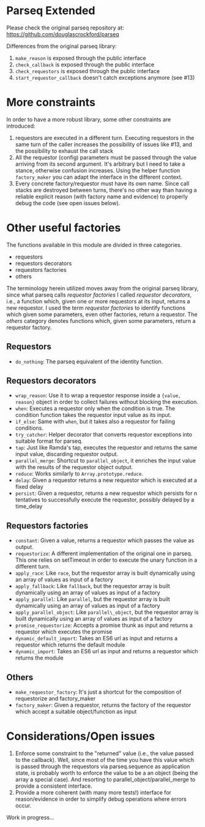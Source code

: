# Parseq Extended

Please check the original parseq repository at: https://github.com/douglascrockford/parseq

Differences from the original parseq library:

1. `make_reason` is exposed through the public interface
1. `check_callback` is exposed through the public interface
1. `check_requestors` is exposed through the public interface
1. `start_requestor_callback` doesn't catch exceptions anymore (see #13)

# More constraints

In order to have a more robust library, some other constraints are introduced:

1. requestors are executed in a different turn. Executing requestors in the same turn of the caller increases the possibility of issues like #13, and the possibility to exhaust the call stack
1. All the requestor (config) parameters must be passed through the value arriving from its second argument. It's arbitrary but I need to take a stance, otherwise confusion increases. Using the helper function `factory_maker` you can adapt the interface in the different context.
1. Every concrete factory/requestor must have its own name. Since call stacks are destroyed between turns, there's no other way than having a reliable explicit reason (with factory name and evidence) to properly debug the code (see open issues below).


# Other useful factories
The functions available in this module are divided in three categories.

- requestors
- requestors decorators
- requestors factories
- others

The terminology herein utilized moves away from the original parseq library, since what parseq calls _requestor factories_ I called _requestor decorators_, i.e., a function which, given one or more requestors at its input, returns a new requestor. I used the term _requestor factories_ to identify functions which given some parameters, even other factories, return a requestor.
The _others_ category denotes functions which, given some parameters, return a requestor factory.

## Requestors

- `do_nothing`: The parseq equivalent of the identity function.

## Requestors decorators

- `wrap_reason`: Use it to wrap a requestor response inside a `{value, reason}` object in order to collect failures without blocking the execution.
- `when`: Executes a requestor only when the condition is true. The condition function takes the requestor input value as its input.
- `if_else`: Same with `when`, but it takes also a requestor for failing conditions.
- `try_catcher`: Helper decorator that converts requestor exceptions into suitable format for parseq.
- `tap`: Just like Ramda's tap, executes the requestor and returns the same input value, discarding requestor output.
- `parallel_merge`: Shortcut to `parallel_object`, it enriches the input value with the results of the requestor object output.
- `reduce`: Works similarly to `Array.prototype.reduce`.
- `delay`: Given a requestor returns a new requestor which is executed at a fixed delay
- `persist`: Given a requestor, returns a new requestor which persists for n tentatives to successfully execute the requestor, possibly delayed by a time_delay

## Requestors factories

- `constant`: Given a value, returns a requestor which passes the value as output.
- `requestorize`: A different implementation of the original one in parseq. This one relies on setTimeout in order to execute the unary function in a different turn.
- `apply_race`: Like `race`, but the requestor array is built dynamically using an array of values as input of a factory
- `apply_fallback`: Like `fallback`, but the requestor array is built dynamically using an array of values as input of a factory
- `apply_parallel`: Like `parallel`, but the requestor array is built dynamically using an array of values as input of a factory
- `apply_parallel_object`: Like `parallel\_object`, but the requestor array is built dynamically using an array of values as input of a factory
- `promise_requestorize`: Accepts a promise thunk as input and returns a requestor which executes the promise
- `dynamic_default_import`: Takes an ES6 url as input and returns a requestor which returns the default module
- `dynamic_import`: Takes an ES6 url as input and returns a requestor which returns the module

## Others

- `make_requestor_factory`: It's just a shortcut for the composition of requestorize and factory\_maker
- `factory_maker`: Given a requestor, returns the factory of the requestor which accept a suitable object/function as input

# Considerations/Open issues

1. Enforce some constraint to the "returned" value (i.e., the value passed to the callback). Well, since most of the time you have this value which is passed through the requestors via parseq.sequence as application state, is probably worth to enforce the value to be a an object (being the array a special case). And resorting to parallel\_object/parallel\_merge to provide a consistent interface.
1. Provide a more coherent (with many more tests!) interface for reason/evidence in order to simplify debug operations where errors occur.

Work in progress...
